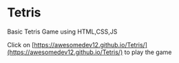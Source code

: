 # Tetris

Basic Tetris Game using HTML,CSS,JS

Click on [https://awesomedev12.github.io/Tetris/](https://awesomedev12.github.io/Tetris/) to play the game
